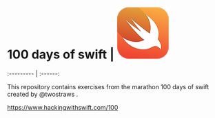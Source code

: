 # 100 days of swift | ![Swift logo](logo.png) 
:--------- | :------: 

 This repository contains exercises from the marathon 100 days of swift created by @twostraws .



https://www.hackingwithswift.com/100




